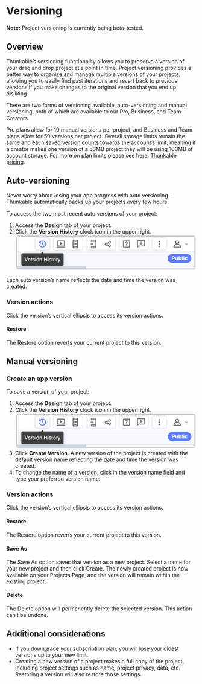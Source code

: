 # Versioning

**Note:** Project versioning is currently being beta-tested.&#x20;

## Overview&#x20;

Thunkable’s versioning functionality allows you to preserve a version of your drag and drop project at a point in time. Project versioning provides a better way to organize and manage multiple versions of your projects, allowing you to easily find past iterations and revert back to previous versions if you make changes to the original version that you end up disliking.

There are two forms of versioning available, auto-versioning and manual versioning, both of which are available to our Pro, Business, and Team Creators.&#x20;

Pro plans allow for 10 manual versions per project, and Business and Team plans allow for 50 versions per project. Overall storage limits remain the same and each saved version counts towards the account’s limit, meaning if a creator makes one version of a 50MB project they will be using 100MB of account storage. For more on plan limits please see here: [Thunkable pricing](https://thunkable.com/pricing).

## Auto-versioning

Never worry about losing your app progress with auto versioning. Thunkable automatically backs up your projects every few hours.

To access the two most recent auto versions of your project:&#x20;

1. Access the **Design** tab of your project.&#x20;
2. Click the **Version History** clock icon in the upper right.\
   ![](<../../.gitbook/assets/verioning-new Version History icon.png>)

Each auto version’s name reflects the date and time the version was created.

### Version actions&#x20;

Click the version’s vertical ellipsis to access its version actions.

#### Restore&#x20;

The Restore option reverts your current project to this version.&#x20;

## Manual versioning

### Create an app version&#x20;

To save a version of your project:&#x20;

1. Access the **Design** tab of your project.&#x20;
2. Click the **Version History** clock icon in the upper right.\
   ![](<../../.gitbook/assets/verioning-new Version History icon.png>)
3. Click **Create Version**. A new version of the project is created with the default version name reflecting the date and time the version was created.&#x20;
4. To change the name of a version, click in the version name field and type your preferred version name.

### Version actions&#x20;

Click the version’s vertical ellipsis to access its version actions.

#### Restore&#x20;

The Restore option reverts your current project to this version.&#x20;

#### Save As&#x20;

The Save As option saves that version as a new project. Select a name for your new project and then click Create. The newly created project is now available on your Projects Page, and the version will remain within the existing project.

#### Delete

The Delete option will permanently delete the selected version. This action can’t be undone.

## Additional considerations&#x20;

* If you downgrade your subscription plan, you will lose your oldest versions up to your new limit.&#x20;
* Creating a new version of a project makes a full copy of the project, including project settings such as name, project privacy, data, etc. Restoring a version will also restore those settings.
